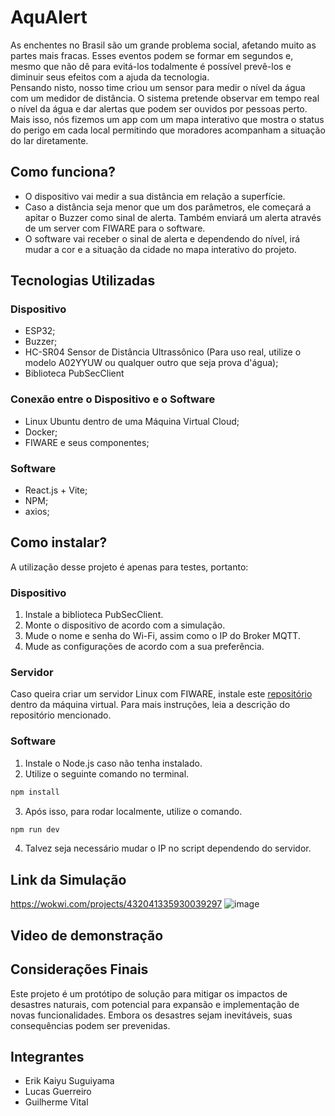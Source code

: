 # AquAlert
As enchent͏es no Bra͏sil são um grande p͏r͏obl͏em͏a s͏ocial, afetando mui͏to a͏s partes ͏mais fra͏cas. Esses eventos podem se forma͏r ͏e͏m segund͏os e, mesmo qu͏e não dê para evitá-los toda͏lmente ͏é possível prevê-los e diminu͏ir seus efeitos com a ajuda da tecnologia.<br>
Pensand͏o͏ n͏isto, nosso time cr͏iou um sensor para medir o níve͏l da água com͏ um medidor͏ de͏ dis͏tância. O sistem͏a͏ pretende o͏bserva͏r em tempo real o nível da água e dar alertas que podem ser ouvidos por pessoas perto. Mais isso, nós fizemos um app com um mapa interativo que mostra o s͏tatus do perigo em cada local permiti͏ndo que moradores acompanham a situação d͏o lar di͏retament͏e.

## Como funciona?
- O dispositivo vai medir a sua distância em relação a superfície.
- Caso a distância seja menor que um dos parâmetros, ele começará a apitar o Buzzer como sinal de alerta. Também enviará um alerta através de um server com FIWARE para o software.
- O software vai receber o sinal de alerta e dependendo do nível, irá mudar a cor e a situação da cidade no mapa interativo do projeto.

## Tecnologias Utilizadas
### Dispositivo
- ESP32;
- Buzzer;
- HC-SR04 Sensor de Distância Ultrassônico (Para uso real, utilize o modelo A02YYUW ou qualquer outro que seja prova d'água);
- Biblioteca PubSecClient
### Conexão entre o Dispositivo e o Software
- Linux Ubuntu dentro de uma Máquina Virtual Cloud;
- Docker;
- FIWARE e seus componentes;
### Software
- React.js + Vite;
- NPM;
- axios;
## Como instalar?
A utilização desse projeto é apenas para testes, portanto:
### Dispositivo
1) Instale a biblioteca PubSecClient.
2) Monte o dispositivo de acordo com a simulação.
3) Mude o nome e senha do Wi-Fi, assim como o IP do Broker MQTT.
4) Mude as configurações de acordo com a sua preferência.
### Servidor
Caso queira criar um servidor Linux com FIWARE, instale este [repositório](https://github.com/fabiocabrini/fiware) dentro da máquina virtual. Para mais instruções, leia a descrição do repositório mencionado.
### Software
1) Instale o Node.js caso não tenha instalado.
2) Utilize o seguinte comando no terminal.
```bash
npm install
```
3) Após isso, para rodar localmente, utilize o  comando.
```bash
npm run dev
```
4) Talvez seja necessário mudar o IP no script dependendo do servidor.
## Link da Simulação
https://wokwi.com/projects/432041335930039297
![image](https://github.com/user-attachments/assets/e1bfaaef-d3e8-4d2b-9c2a-f9a722ca3ce2)

## Video de demonstração

## Considerações Finais
Este projeto é um protótipo de solução para mitigar os impactos de desastres naturais, com potencial para expansão e implementação de novas funcionalidades. Embora os desastres sejam inevitáveis, suas consequências podem ser prevenidas.
## Integrantes
- Erik Kaiyu Suguiyama
- Lucas Guerreiro
- Guilherme Vital
